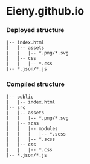 # Eieny.github.io

### Deployed structure
```
|-- index.html
|   |-- assets
|   |   |-- *.png/*.svg
|   |-- css
|   |   |-- *.css
|-- *.json/*.js
```

### Compiled structure
```
|-- public
|   |-- index.html
|-- src
|   |-- assets
|   |   |-- *.png/*.svg
|   |-- scss
|   |   |-- modules
|   |   |   |-- *.scss
|   |   |-- *.scss
|   |-- css
|   |   |-- *.css
|-- *.json/*.js
```